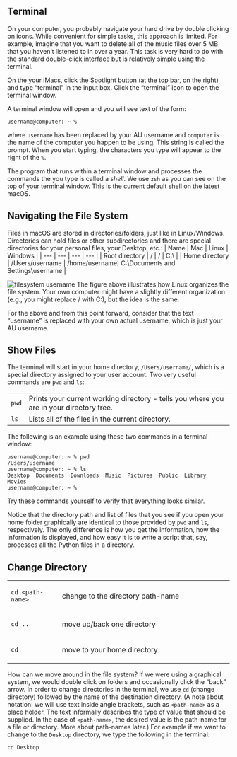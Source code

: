 ## Terminal

On your computer, you probably navigate your hard drive by double clicking on icons. While convenient for simple tasks, this approach is limited. For example, imagine that you want to delete all of the music files over 5 MB that you haven’t listened to in over a year. This task is very hard to do with the standard double-click interface but is relatively simple using the terminal.

On the your iMacs, click the Spotlight button (at the top bar, on the right) and type “terminal” in the input box. Click the “terminal” icon to open the terminal window.

A terminal window will open and you will see text of the form:
```
username@computer: ~ %
```
where `username` has been replaced by your AU username and `computer` is the name of the computer you happen to be using. This string is called the prompt. When you start typing, the characters you type will appear to the right of the `%`.

The program that runs within a terminal window and processes the commands the you type is called a <i>shell</i>. We use `zsh` as you can see on the top of your terminal window. This is the current default shell on the latest macOS.

## Navigating the File System

Files in macOS are stored in directories/folders, just like in Linux/Windows. Directories can hold files or other subdirectories and there are special directories for your personal files, your Desktop, etc.:
| Name | Mac | Linux | Windows |
| --- | --- | --- | --- |
| Root directory | / | / | C:\ |
| Home directory | /Users/username | /home/username| C:\Documents and Settings\username |

![filesystem username](https://user-images.githubusercontent.com/52186621/166872720-fea6c655-0059-48bd-954f-7cbec43596f6.svg)
The figure above illustrates how Linux organizes the file system. Your own computer might have a slightly different organization (e.g., you might replace / with C:), but the idea is the same.

For the above and from this point forward, consider that the text “username” is replaced with your own actual username, which is just your AU username.

## Show Files

The terminal will start in your home directory, `/Users/username/`, which is a special directory assigned to your user account. Two very useful commands are `pwd` and `ls`:

|   |   |
| --- | --- |
|`pwd`| Prints your current working directory - tells you where you are in your directory tree. |
|`ls`| Lists all of the files in the current directory. |

The following is an example using these two commands in a terminal window:
```
username@computer: ~ % pwd
/Users/username
username@computer: ~ % ls
Desktop  Documents  Downloads  Music  Pictures  Public  Library  Movies
username@computer: ~ %
```
Try these commands yourself to verify that everything looks similar.

Notice that the directory path and list of files that you see if you open your home folder graphically are identical to those provided by `pwd` and `ls`, respectively. The only difference is how you get the information, how the information is displayed, and how easy it is to write a script that, say, processes all the Python files in a directory.

## Change Directory
<table class="align-default table" border="0">
<colgroup>
<col style="width: 23%">
<col style="width: 77%">
</colgroup>
<tbody>
<tr class="row-odd"><td><p><code class="docutils literal notranslate"><span class="pre">cd</span> <span class="pre">&lt;path-name&gt;</span></code></p></td>
<td><p>change to the directory path-name</p></td>
</tr>
<tr class="row-even"><td><p><code class="docutils literal notranslate"><span class="pre">cd</span> <span class="pre">..</span></code></p></td>
<td><p>move up/back one directory</p></td>
</tr>
<tr class="row-odd"><td><p><code class="docutils literal notranslate"><span class="pre">cd</span></code></p></td>
<td><p>move to your home directory</p></td>
</tr>
</tbody>
</table>

How can we move around in the file system? If we were using a graphical system, we would double click on folders and occasionally click the “back” arrow. In order to change directories in the terminal, we use `cd` (change directory) followed by the name of the destination directory. (A note about notation: we will use text inside angle brackets, such as `<path-name>` as a place holder. The text informally describes the type of value that should be supplied. In the case of `<path-name>`, the desired value is the path-name for a file or directory. More about path-names later.) For example if we want to change to the `Desktop` directory, we type the following in the terminal:
```
cd Desktop
```

